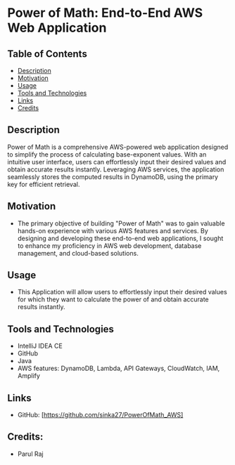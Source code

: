 # Power of Math: End-to-End AWS Web Application

## Table of Contents
- [Description](#description)
- [Motivation](#motivation)
- [Usage](#usage)
- [Tools and Technologies](#tools-and-technologies)
- [Links](#links)
- [Credits](#credits)

## Description
Power of Math is a comprehensive AWS-powered web application designed to simplify the process of calculating base-exponent values. With an intuitive user interface, users can effortlessly input their desired values and obtain accurate results instantly. Leveraging AWS services, the application seamlessly stores the computed results in DynamoDB, using the primary key for efficient retrieval.

## Motivation
* The primary objective of building "Power of Math" was to gain valuable hands-on experience with various AWS features and services. By designing and developing these end-to-end web applications, I sought to enhance my proficiency in AWS web development, database management, and cloud-based solutions.

## Usage
* This Application will allow users to effortlessly input their desired values for which they want to calculate the power of and obtain accurate results instantly.

## Tools and Technologies
  * IntelliJ IDEA CE
  * GitHub
  * Java
  * AWS features: DynamoDB, Lambda, API Gateways, CloudWatch, IAM, Amplify

## Links
* GitHub: [https://github.com/sinka27/PowerOfMath_AWS]

## Credits:
* Parul Raj
